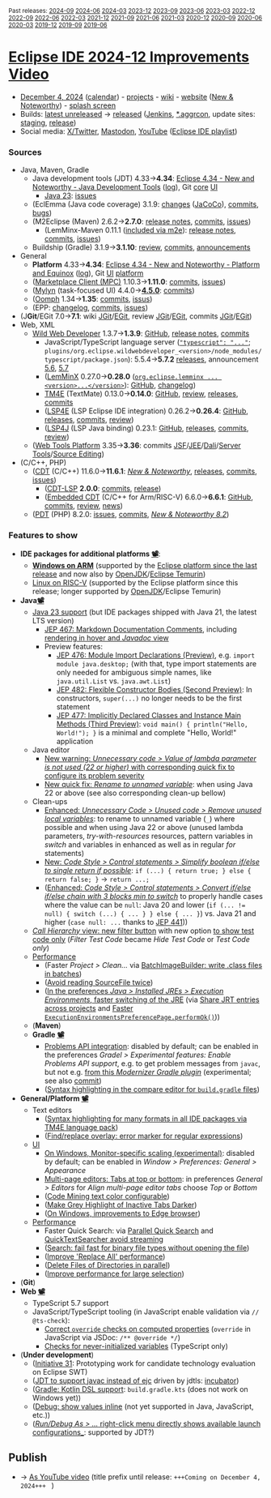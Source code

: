 <sup>Past releases:
[2024-09](https://github.com/howlger/Eclipse-IDE-improvements-videos/tree/2024-09)
[2024-06](https://github.com/howlger/Eclipse-IDE-improvements-videos/tree/2024-06)
[2024-03](https://github.com/howlger/Eclipse-IDE-improvements-videos/tree/2024-03)
[2023-12](https://github.com/howlger/Eclipse-IDE-improvements-videos/tree/2023-12)
[2023-09](https://github.com/howlger/Eclipse-IDE-improvements-videos/tree/2023-09)
[2023-06](https://github.com/howlger/Eclipse-IDE-improvements-videos/tree/2023-06)
[2023-03](https://github.com/howlger/Eclipse-IDE-improvements-videos/tree/2023-03)
[2022-12](https://github.com/howlger/Eclipse-IDE-improvements-videos/tree/2022-12)
[2022-09](https://github.com/howlger/Eclipse-IDE-improvements-videos/tree/2022-09)
[2022-06](https://github.com/howlger/Eclipse-IDE-improvements-videos/tree/2022-06)
[2022-03](https://github.com/howlger/Eclipse-IDE-improvements-videos/tree/2022-03)
[2021-12](https://github.com/howlger/Eclipse-IDE-improvements-videos/tree/2021-12)
[2021-09](https://github.com/howlger/Eclipse-IDE-improvements-videos/tree/2021-09)
[2021-06](https://github.com/howlger/Eclipse-IDE-improvements-videos/tree/2021-06)
[2021-03](https://github.com/howlger/Eclipse-IDE-improvements-videos/tree/2021-03)
[2020-12](https://github.com/howlger/Eclipse-IDE-improvements-videos/tree/2020-12)
[2020-09](https://github.com/howlger/Eclipse-IDE-improvements-videos/tree/2020-09)
[2020-06](https://github.com/howlger/Eclipse-IDE-improvements-videos/tree/2020-06)
[2020-03](https://github.com/howlger/Eclipse-IDE-improvements-videos/tree/2020-03)
[2019-12](https://github.com/howlger/Eclipse-IDE-improvements-videos/tree/2019-12)
[2019-09](https://github.com/howlger/Eclipse-IDE-improvements-videos/tree/2019-09)
[2019-06](https://github.com/howlger/Eclipse-IDE-improvements-videos/tree/2019-06)
</sup>

# [Eclipse IDE 2024-12 Improvements Video](https://youtu.be/J-oudd3UWmg)

* [December 4, 2024](https://calendar.google.com/calendar/event?eid=MnJoYzFsOGk1Y3BocjNrYTY4NW9kdXNuODUgZ2NoczdubTRudnBtODM3NDY5ZGRqOXRqbGtAZw&ctz=Europe/Berlin) ([calendar](https://calendar.google.com/calendar/embed?src=gchs7nm4nvpm837469ddj9tjlk@group.calendar.google.com&ctz=Europe/Berlin)) - [projects](https://projects.eclipse.org/releases/2024-12) - [wiki](https://github.com/eclipse-simrel/.github/blob/main/wiki/Simultaneous_Release.md) - [website](https://eclipseide.org/) ([New & Noteworthy](https://eclipseide.org/release/noteworthy/)) - [splash screen](https://gitlab.eclipse.org/eclipsefdn/helpdesk/-/issues/3963)
* Builds: [latest unreleased](https://download.eclipse.org/technology/epp/staging/) → [released](https://download.eclipse.org/technology/epp/downloads/release/2024-12/) ([Jenkins](https://ci.eclipse.org/packaging/job/simrel.epp-tycho-build), [*.aggrcon](https://github.com/eclipse-simrel/simrel.build/commits/main), update sites: [staging](https://download.eclipse.org/staging/2024-12), [release](http://download.eclipse.org/releases/2024-12))
* Social media: [X/Twitter](https://x.com/EclipseJavaIDE), [Mastodon](https://mastodon.social/@EclipseFdn), [YouTube](https://www.youtube.com/user/EclipseFdn) ([Eclipse IDE playlist](https://www.youtube.com/playlist?list=PLy7t4z5SYNaSNjL60ofpwVhfA7mOF3Pgk))


### Sources

* Java, Maven, Gradle
    * Java development tools (JDT) 4.33→**4.34**: [Eclipse 4.34 - New and Noteworthy - Java Development Tools](https://www.eclipse.org/eclipse/news/4.34/jdt.php) ([log](https://github.com/eclipse-platform/www.eclipse.org-eclipse/commits/master/news/4.34/jdt.html)), Git [core](https://github.com/eclipse-jdt/eclipse.jdt.core/commits/master) [UI](https://github.com/eclipse-jdt/eclipse.jdt.ui/commits/master)
        * [Java 23](https://jdk.java.net/23/): [issues](https://github.com/eclipse-jdt/eclipse.jdt.core/milestone/69?closed=1)
    * (EclEmma (Java code coverage) 3.1.9: [changes](https://www.eclemma.org/changes.html) ([JaCoCo](https://www.jacoco.org/jacoco/trunk/doc/changes.html)), [commits](https://github.com/eclipse/eclemma/commits/master), [bugs](https://bugs.eclipse.org/bugs/buglist.cgi?product=Eclemma&query_format=advanced&order=changeddate%20DESC))
    * (M2Eclipse (Maven) 2.6.2→**2.7.0**: [release notes](https://github.com/eclipse-m2e/m2e-core/blob/master/RELEASE_NOTES.md#270), [commits](https://github.com/eclipse-m2e/m2e-core/compare/2.6.2...2.7.0), [issues](https://github.com/eclipse-m2e/m2e-core/issues?q=is%3Aissue+sort%3Aupdated-desc+is%3Aclosed))
        * (LemMinx-Maven 0.11.1 ([included via m2e](https://github.com/eclipse-m2e/m2e-core/blob/master/org.eclipse.m2e.editor.lemminx/pom.xml#L48)): [release notes](https://github.com/eclipse/lemminx-maven/releases/tag/0.11.1), [commits](https://github.com/eclipse/lemminx-maven/compare/0.11.0...0.11.1), [issues](https://github.com/eclipse/lemminx-maven/issues?q=is%3Aissue+sort%3Aupdated-desc+is%3Aclosed))
    * Buildship (Gradle) 3.1.9→**3.1.10**: [review](https://projects.eclipse.org/projects/tools.buildship/releases/3.1.10), [commits](https://github.com/eclipse/buildship/commits/master), [announcements](https://discuss.gradle.org/tag/buildship-release)
* General
    * **Platform** 4.33→**4.34**: [Eclipse 4.34 - New and Noteworthy - Platform and Equinox](https://www.eclipse.org/eclipse/news/4.34/platform.php) ([log](https://github.com/eclipse-platform/www.eclipse.org-eclipse/commits/master/news/4.34/platform.html)), Git [UI](https://github.com/eclipse-platform/eclipse.platform.ui/commits/master) [platform](https://github.com/eclipse-platform/eclipse.platform/commits/master)
    * ([Marketplace Client (MPC)](https://projects.eclipse.org/projects/technology.packaging.mpc) 1.10.3→**1.11.0**: [commits](https://github.com/eclipse-mpc/epp.mpc/commits/master), [issues](https://github.com/eclipse-mpc/epp.mpc/issues))
    * ([Mylyn](https://projects.eclipse.org/projects/tools.mylyn) (task-focused UI) 4.4.0→[**4.5.0**](https://github.com/eclipse-mylyn/org.eclipse.mylyn/milestone/8?closed=1): [commits](https://github.com/eclipse-mylyn/org.eclipse.mylyn/commits/main))
    * ([Oomph](https://projects.eclipse.org/projects/tools.oomph) 1.34→**1.35**: [commits](https://github.com/eclipse-oomph/oomph/commits/master), [issus](https://github.com/eclipse-oomph/oomph/issues?q=is%3Aissue+is%3Aclosed+sort%3Aupdated-desc))
    * (EPP: [changelog](https://github.com/eclipse-packaging/packages/blob/master/CHANGELOG.md#2024-12), [commits](https://github.com/eclipse-packaging/packages/commits/master), [issues](https://github.com/eclipse-packaging/packages/issues))
* (J**Git**/EGit 7.0→**7.1**: wiki [JGit](https://github.com/eclipse-jgit/jgit/wiki/New-and-Noteworthy)/[EGit](https://github.com/eclipse-egit/egit/wiki/New-and-Noteworthy), review [JGit](https://projects.eclipse.org/projects/technology.jgit/releases/7.1.0)/[EGit](https://projects.eclipse.org/projects/technology.egit/releases/7.1.0), commits [JGit](https://github.com/eclipse-jgit/jgit/commits/master)/[EGit](https://github.com/eclipse-egit/egit/commits/master))
* Web, XML
    * [Wild Web Developer](https://projects.eclipse.org/projects/tools.wildwebdeveloper) 1.3.7→**1.3.9**: [GitHub](https://github.com/eclipse-wildwebdeveloper/wildwebdeveloper), [release notes](https://github.com/eclipse-wildwebdeveloper/wildwebdeveloper/blob/master/RELEASE_NOTES.md#139), [commits](https://github.com/eclipse-wildwebdeveloper/wildwebdeveloper/compare/1.3.7...1.3.9)
        * JavaScript/TypeScript language server ([`"typescript": "..."`](https://github.com/eclipse-wildwebdeveloper/wildwebdeveloper/blob/master/org.eclipse.wildwebdeveloper/package.json#L5); `plugins/org.eclipse.wildwebdeveloper_<version>/node_modules/typescript/package.json`): 5.5.4→**5.7.2** [releases](https://github.com/microsoft/TypeScript/releases), announcement [5.6](https://devblogs.microsoft.com/typescript/announcing-typescript-5-6), [5.7](https://devblogs.microsoft.com/typescript/announcing-typescript-5-7)
        * ([LemMinX](https://projects.eclipse.org/projects/technology.lemminx) 0.27.0→**0.28.0** ([`org.eclipse.lemminx ... <version>...</version>`](https://github.com/eclipse-wildwebdeveloper/wildwebdeveloper/blob/master/org.eclipse.wildwebdeveloper.xml/pom.xml#L40-L43)): [GitHub](https://github.com/eclipse/lemminx), [changelog](https://github.com/eclipse/lemminx/blob/main/CHANGELOG.md#0280-may-27-2024))
        * [TM4E](https://projects.eclipse.org/projects/technology.tm4e) (TextMate) 0.13.0→**0.14.0**: [GitHub](https://github.com/eclipse/tm4e), [review](https://projects.eclipse.org/projects/technology.tm4e/releases/0.14.0), [releases](https://github.com/eclipse/tm4e/releases), [commits](https://github.com/eclipse/tm4e/compare/0.13.0...0.14.0)
        * ([LSP4E](https://projects.eclipse.org/projects/technology.lsp4e) (LSP Eclipse IDE integration) 0.26.2→**0.26.4**: [GitHub](https://github.com/eclipse/lsp4e), [releases](https://github.com/eclipse/lsp4e/releases), [commits](https://github.com/eclipse/lsp4e/compare/0.26.2...0.26.4), [review](https://projects.eclipse.org/projects/technology.lsp4e/releases/0.26.4))
        * ([LSP4J](https://projects.eclipse.org/projects/technology.lsp4j) (LSP Java binding) 0.23.1: [GitHub](https://github.com/eclipse/lsp4j), [releases](https://github.com/eclipse/lsp4j/releases), [commits](https://github.com/eclipse/lsp4j/compare/v0.22.0...v0.23.1), [review](https://projects.eclipse.org/projects/technology.lsp4j))
    * ([Web Tools Platform](https://projects.eclipse.org/projects/webtools) 3.35→**3.36**: commits [JSF](https://github.com/eclipse-jsf/webtools.jsf/commits/master/)/[JEE](https://github.com/eclipse-jeetools/webtools.javaee/commits/master/)/[Dali](https://github.com/eclipse-dali/webtools.dali/commits/master/)/[Server Tools](https://github.com/eclipse-servertools/servertools/commits/master/)/[Source Editing](https://github.com/eclipse-sourceediting/sourceediting/commits/master/))
 * (C/C++, PHP)
     * ([CDT](https://projects.eclipse.org/projects/tools.cdt) (C/C++) 11.6.0→**11.6.1**: [_New & Noteworthy_](https://github.com/eclipse-cdt/cdt/blob/main/NewAndNoteworthy/CDT-11.6.md), [releases](https://github.com/eclipse-cdt/cdt/releases), [commits](https://github.com/eclipse-cdt/cdt/compare/CDT_11_6_0...CDT_11_6_1), [issues](https://github.com/eclipse-cdt/cdt/issues?q=is%3Aissue+sort%3Aupdated-desc))
        * ([CDT-LSP](https://github.com/eclipse-cdt/cdt-lsp) **2.0.0**: [commits](https://github.com/eclipse-cdt/cdt-lsp/commits/master/), [release](https://github.com/eclipse-cdt/cdt-lsp/releases/tag/CDT_LSP_2_0_0))
        * ([Embedded CDT](https://projects.eclipse.org/projects/iot.embed-cdt) (C/C++ for Arm/RISC-V) 6.6.0→**6.6.1**: [GitHub](https://github.com/eclipse-embed-cdt/eclipse-plugins), [commits](https://github.com/eclipse-embed-cdt/eclipse-plugins/compare/v6.6.0...v6.6.1), [review](https://projects.eclipse.org/projects/iot.embed-cdt/releases/6.6.1), [news](https://eclipse-embed-cdt.github.io/news/))
    * ([PDT](https://projects.eclipse.org/projects/tools.pdt) (PHP) 8.2.0: [issues](https://github.com/eclipse/pdt/issues?q=is%3Aissue+sort%3Aupdated-asc), [commits](https://github.com/eclipse/pdt/commits/master), [_New & Noteworthy 8.2_](https://github.com/eclipse-pdt/pdt/wiki/NewIn82))


### Features to show

 * **IDE packages for additional platforms [📽️](https://youtu.be/J-oudd3UWmg?t=19)**:
     * **[Windows on ARM](https://github.com/eclipse-packaging/packages/issues/162)** (supported by the [Eclipse platform since the last release](https://download.eclipse.org/eclipse/downloads/drops4/R-4.32-202406010610/#PlatformRuntime) and now also by [OpenJDK](https://openjdk.org/jeps/388)/[Eclipse Temurin](https://adoptium.net/temurin/releases/?os=windows&arch=aarch64&version=21))
     * [Linux on RISC-V](https://github.com/eclipse-packaging/packages/issues/162) (supported by the Eclipse platform since this release; longer supported by [OpenJDK](https://openjdk.org/jeps/422)/Eclipse Temurin)
 * **Java[📽️](https://youtu.be/J-oudd3UWmg?t=45)**
     * [Java 23 support](https://eclipse.dev/eclipse/news/4.34/jdt.php#Java_23) (but IDE packages shipped with Java 21, the latest LTS version)
        * [JEP 467: Markdown Documentation Comments](https://openjdk.org/jeps/467), including [rendering in hover and _Javadoc_ view](https://eclipse.dev/eclipse/news/4.34/jdt.php#markdown-doc)
        * Preview features:
            * [JEP 476: Module Import Declarations (Preview)](https://openjdk.org/jeps/476), e.g. `import module java.desktop;` (with that, type import statements are only needed for ambiguous simple names, like `java.util.List` vs. `java.awt.List`)
            * [JEP 482: Flexible Constructor Bodies (Second Preview)](https://openjdk.org/jeps/482): In constructors, `super(...)` no longer needs to be the first statement
            * [JEP 477: Implicitly Declared Classes and Instance Main Methods (Third Preview)](https://openjdk.org/jeps/477): `void main() { println("Hello, World!"); }` is a minimal and complete "Hello, World!" application
     * Java editor
        * [New warning: _Unnecessary code > Value of lambda parameter is not used (22 or higher)_ with corresponding quick fix to configure its problem severity](https://eclipse.dev/eclipse/news/4.34/jdt.php#ui-unused-lambda-params)
        * [New quick fix: _Rename to unnamed variable_](https://eclipse.dev/eclipse/news/4.34/jdt.php#unused-to-unnamed-quickfix): when using Java 22 or above (see also corresponding clean-up bellow)
     * Clean-ups
         * [Enhanced: _Unnecessary Code > Unused code > Remove unused local variables_](https://eclipse.dev/eclipse/news/4.34/jdt.php#unused-to-unnamed-quickfix): to rename to unnamed variable (`_`) where possible and when using Java 22 or above (unused lambda parameters, _try-with-resources_ resources, pattern variables in _switch_ and variables in enhanced as well as in regular _for_ statements)
         * [New: _Code Style > Control statements > Simplify boolean if/else to single return if possible_](https://eclipse.dev/eclipse/news/4.34/jdt.php#boolean-if-else-cleanup): `if (...) { return true; } else { return false; }` → `return ...;`
         * ([Enhanced: _Code Style > Control statements > Convert if/else if/else chain with 3 blocks min to switch_](https://eclipse.dev/eclipse/news/4.34/jdt.php#if-else-to-switch-null-handling) to properly handle cases where the value can be `null`: Java 20 and lower (`if (... != null) { switch (...) { ... } } else { ... }`) vs. Java 21 and higher (`case null: ...` thanks to [JEP 441](https://openjdk.org/jeps/441)))
     * [_Call Hierarchy_ view: new filter button](https://eclipse.dev/eclipse/news/4.34/jdt.php#move-filter-button) with new option [to show test code only](https://eclipse.dev/eclipse/news/4.34/jdt.php#new-filter-options) (_Filter Test Code_ became _Hide Test Code_ or _Test Code only_)
     * [Performance](https://github.com/search?utf8=%E2%9C%93&q=performance+OR+speed+OR+faster+org%3Aeclipse-jdt+committer-date%3A2024-09-05..2024-12-10&s=committer-date&o=desc&type=Commits)
         * (Faster _Project > Clean..._ via [BatchImageBuilder: write .class files in batches](https://github.com/eclipse-jdt/eclipse.jdt.core/commit/334703df1992132f62da0a3370f47492b99ae613))
         * ([Avoid reading SourceFile twice](https://github.com/eclipse-jdt/eclipse.jdt.core/commit/55d99cde490111cad4874bc05eec03397ca5bc0e))
         * ([In the preferences _Java > Installed JREs > Execution Environments_, faster switching of the JRE](https://github.com/eclipse-jdt/eclipse.jdt.core/issues/2884) (via [Share JRT entries across projects](https://github.com/eclipse-jdt/eclipse.jdt.core/issues/2884) and [Faster `ExecutionEnvironmentsPreferencePage.performOk()`](https://github.com/eclipse-jdt/eclipse.jdt.debug/commit/c14e32ffe3e7b1bea78f2585a3f3c00d08993083)))
     * (**Maven<!-- [📽️](https://youtu.be/J-oudd3UWmg?t=328)-->**)
     * **Gradle [📽️](https://youtu.be/J-oudd3UWmg?t=311)**
         * [Problems API integration](https://discuss.gradle.org/t/buildship-3-1-10-is-now-available/49045): disabled by default; can be enabled in the preferences _Gradel > Experimental features: Enable Problems API support_, e.g. to get problem messages from `javac`, but not e.g. [from this _Modernizer Gradle plugin_](https://github.com/andygoossens/gradle-modernizer-plugin/issues/7) (experimental; see also [commit](https://github.com/eclipse/buildship/commit/ec8eee378138a446e95631f56baaf389405210fd))
         * ([Syntax highlighting in the compare editor for `build.gradle` files](https://github.com/eclipse/buildship/pull/1311))
 * **General/Platform [📽️](https://youtu.be/J-oudd3UWmg?t=364)**
     * Text editors
        * ([Syntax highlighting for many formats in all IDE packages via TM4E language pack](https://github.com/eclipse-packaging/packages/blob/master/CHANGELOG.md#2024-12))
        * ([Find/replace overlay: error marker for regular expressions](https://eclipse.dev/eclipse/news/4.34/platform.php#improved-regex-handeling))
     * [UI](https://github.com/search?utf8=%E2%9C%93&q=dark+OR+light+OR+theme+OR+layout+org%3Aeclipse-platform+org%3Aeclipse-jdt+committer-date%3A2024-09-05..2024-12-10&s=committer-date&type=Commits)
        * [On Windows, Monitor-specific scaling (experimental)](https://eclipse.dev/eclipse/news/4.34/platform.php#rescale-on-runtime-preference): disabled by default; can be enabled in _Window > Preferences: General > Appearance_
        * [Multi-page editors: Tabs at top or bottom](https://eclipse.dev/eclipse/news/4.34/platform.php#dynamic-tab-alignment): in preferences _General > Editors_ for _Align multi-page editor tabs_ choose _Top_ or _Bottom_
        * ([Code Mining text color configurable](https://eclipse.dev/eclipse/news/4.34/platform.php#code-minig-color))
        * ([Make Grey Highlight of Inactive Tabs Darker](https://github.com/eclipse-platform/eclipse.platform.ui/commit/8df2017769466ee8993656468e7ccb8fc99a5228))
        * ([On Windows, improvements to Edge browser](https://eclipse.dev/eclipse/news/4.34/platform.php#edge-browser-improvements))
     * [Performance](https://github.com/search?utf8=%E2%9C%93&q=performance+OR+speed+OR+fast+OR+faster+OR+slow+org%3Aeclipse-platform+committer-date%3A2024-09-05..2024-12-10&s=committer-date&o=desc&type=Commits)
        * Faster Quick Search: via [Parallel Quick Search](https://github.com/eclipse-platform/eclipse.platform.ui/commit/8d8da43c0baf9f7dab9ca7f3fcf818d7d62cdd1f) and [QuickTextSearcher avoid streaming](https://github.com/eclipse-platform/eclipse.platform.ui/commit/a43889deed6bece2600069c81d5b2368d2d86137)
        * ([Search: fail fast for binary file types without opening the file](https://github.com/eclipse-platform/eclipse.platform.ui/commit/4af4df453fe6fb1de6d487975b987931eaeb9605))
        * ([Improve 'Replace All' performance](https://github.com/eclipse-platform/eclipse.platform.ui/commit/c9b34e44a6fa6d6619916e31f2c1fd0439cb5d71))
        * ([Delete Files of Directories in parallel](https://github.com/eclipse-platform/eclipse.platform/commit/6d514be2aca4b9be131184b63570fd4351c47c77))
        * ([Improve performance for large selection](https://github.com/eclipse-platform/eclipse.platform.ui/commit/5fb1fb4d790c1f65dec22997fbb4e38079b6b7a5))
 * (**Git<!-- [📽️](https://youtu.be/J-oudd3UWmg?t=000)-->**)
 * **Web [📽️](https://youtu.be/J-oudd3UWmg?t=470)**
    * TypeScript 5.7 support
    * JavaScript/TypeScript tooling (in JavaScript enable validation via `// @ts-check`):
        * [Correct `override` checks on computed properties](https://devblogs.microsoft.com/typescript/announcing-typescript-5-6/#correct-override-checks-on-computed-properties) (`override` in JavaScript via JSDoc: `/** @override */`)
        * [Checks for never-initialized variables](https://devblogs.microsoft.com/typescript/announcing-typescript-5-7/#checks-for-never-initialized-variables) (TypeScript only)
 * (**Under development**)
    * ([Initiative 31](https://github.com/swt-initiative31/): Prototyping work for candidate technology evaluation on Eclipse SWT)
    * ([JDT to support javac instead of ejc](https://www.eclipse.org/lists/jdt-dev/msg02333.html) driven by jdtls: [incubator](https://github.com/eclipse-jdtls/eclipse-jdt-core-incubator/labels/javac))
    * ([Gradle: Kotlin DSL support](https://github.com/eclipse/buildship/pull/1259): `build.gradle.kts` (does not work on Windows yet))
    * ([Debug: show values inline](https://www.eclipse.org/eclipse/news/4.23/platform.php#inline-debug-values) (not yet supported in Java, JavaScript, etc.))
    * ([_Run/Debug As > ..._ right-click menu directly shows available launch configurations_](https://www.eclipse.org/eclipse/news/4.28/platform.php#launch-debug-shortcuts-expanded): supported by JDT?)


## Publish
* → [As YouTube video](https://www.youtube.com/playlist?list=PLnh_8hTD4yvnhXSttuewEKgKkmlIj_ND-) (title prefix until release: `+++Coming on December 4, 2024+++ ` )

